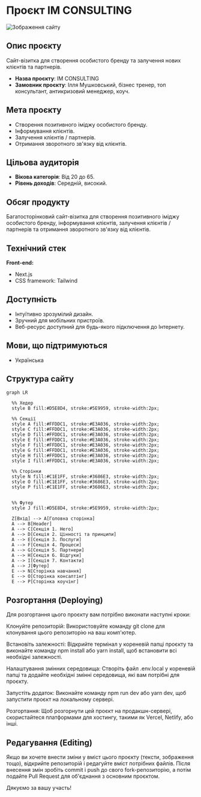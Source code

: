 # Проєкт IM CONSULTING

![Зображення сайту](https://im-consulting.vercel.app/_next/image?url=%2Fimages%2Fprocess%2Fprocess1.jpg&w=640&q=100)

## Опис проєкту

Сайт-візитка для створення особистого бренду та залучення нових клієнтів та партнерів.

- **Назва проєкту**: IM CONSULTING
- **Замовник проєкту**: Ілля Мушковський, бізнес тренер, топ консультант, антикризовий менеджер, коуч.

## Мета проєкту

- Створення позитивного іміджу особистого бренду.
- Інформування клієнтів.
- Залучення клієнтів / партнерів.
- Отримання зворотного зв'язку від клієнтів.

## Цільова аудиторія

- **Вікова категорія**: Від 20 до 65.
- **Рівень доходів**: Середній, високий.

## Обсяг продукту

Багатосторінковий сайт-візитка для створення позитивного іміджу особистого бренду, інформування клієнтів, залучення клієнтів / партнерів та отримання зворотного зв'язку від клієнтів.

## Технічний стек

**Front-end:**

- Next.js
- CSS framework: Tailwind

## Доступність

- Інтуїтивно зрозумілий дизайн.
- Зручний для мобільних пристроїв.
- Веб-ресурс доступний для будь-якого підключення до Інтернету.

## Мови, що підтримуються

- Українська

## Структура сайту

```mermaid
graph LR

  %% Хедер
  style B fill:#D5E8D4, stroke:#5E9959, stroke-width:2px;

  %% Секції
  style A fill:#FFDDC1, stroke:#E3A036, stroke-width:2px;
  style C fill:#FFDDC1, stroke:#E3A036, stroke-width:2px;
  style D fill:#FFDDC1, stroke:#E3A036, stroke-width:2px;
  style E fill:#FFDDC1, stroke:#E3A036, stroke-width:2px;
  style F fill:#FFDDC1, stroke:#E3A036, stroke-width:2px;
  style G fill:#FFDDC1, stroke:#E3A036, stroke-width:2px;
  style H fill:#FFDDC1, stroke:#E3A036, stroke-width:2px;
  style I fill:#FFDDC1, stroke:#E3A036, stroke-width:2px;

  %% Сторінки
  style N fill:#C1E1FF, stroke:#3686E3, stroke-width:2px;
  style O fill:#C1E1FF, stroke:#3686E3, stroke-width:2px;
  style P fill:#C1E1FF, stroke:#3686E3, stroke-width:2px;


  %% Футер
  style J fill:#D5E8D4, stroke:#5E9959, stroke-width:2px;

  Z[Вхід] --> A[Головна сторінка]
  A --> B[Header]
  A --> C[Секція 1. Hero]
  A --> D[Секція 2. Цінності та принципи]
  A --> E[Секція 3. Послуги]
  A --> F[Секція 4. Процеси]
  A --> G[Секція 5. Партнери]
  A --> H[Секція 6. Відгуки]
  A --> I[Секція 7. Контакти]
  A --> J[Футер]
  E --> N[Сторінка навчання]
  E --> O[Сторінка консалтінг]
  E --> P[Сторінка коучінг]
```

## Розгортання (Deploying)

Для розгортання цього проєкту вам потрібно виконати наступні кроки:

Клонуйте репозиторій: Використовуйте команду git clone для клонування цього репозиторію на ваш комп'ютер.

Встановіть залежності: Відкрийте термінал у кореневій папці проєкту та виконайте команду npm install або yarn install, щоб встановити всі необхідні залежності.

Налаштування змінних середовища: Створіть файл .env.local у кореневій папці та додайте необхідні змінні середовища, які вам потрібні для проєкту.

Запустіть додаток: Виконайте команду npm run dev або yarn dev, щоб запустити проєкт на локальному сервері.

Розгортання: Щоб розгорнути цей проєкт на продакшн-сервері, скористайтеся платформами для хостингу, такими як Vercel, Netlify, або інші.

## Редагування (Editing)

Якщо ви хочете внести зміни у вміст цього проєкту (тексти, зображення тощо), відкрийте репозиторій і редагуйте вміст потрібних файлів. Після внесення змін зробіть commit і push до свого fork-репозиторію, а потім подайте Pull Request для об'єднання з основним проєктом.

Дякуємо за вашу участь!
